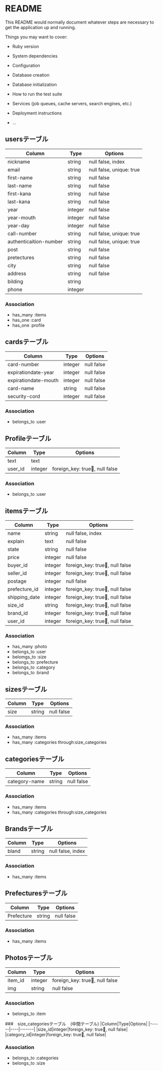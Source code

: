 # README

This README would normally document whatever steps are necessary to get the
application up and running.

Things you may want to cover:

* Ruby version

* System dependencies

* Configuration

* Database creation

* Database initialization

* How to run the test suite

* Services (job queues, cache servers, search engines, etc.)

* Deployment instructions

* ...

## usersテーブル

|Column|Type|Options|
|------|----|-------|
|nickname|string|null false, index|　ニックネーム
|email|string|null false, unique: true|　メールアドレス
|first-name|string|null false|　全角苗字
|last-name|string|null false|　全角名前
|first-kana|string|null false|　苗字カタカナ
|last-kana|string|null false|　名前カタカナ
|year|integer|null false|　年
|year-mouth|integer|null false|　月
|year-day|integer|null false|　日
|call-number|string|null false, unique: true|　電話番号
|authenticaition-number|string|null false, unique: true| 認証番号
|post|string|null false|   郵便番号
|pretectures|string|null false|   都道府県
|city|string|null false|　市区町村
|address|string|null false| 番地
|bilding|string|| 建物名
|phone|integer|| 電話

### Association
- has_many :items
- has_one :card
- has_one :profile

## cardsテーブル
|Column|Type|Options|
|------|----|-------|
|card-number|integer|null false|　カード番号
|expirationdate-year|integer|null false|　カード年
|expirationdate-mouth|integer|null false|　カード月
|card-name|string|null false| カード名前
|security-cord|integer|null false|　セキュリティーコード

### Association
- belongs_to :user

## Profileテーブル
|Column|Type|Options|
|------|----|-------|
|text|text||　プロフィール紹介文
|user_id|integer|foreign_key: true, null false|

### Association
- belongs_to :user


## itemsテーブル
|Column|Type|Options|
|------|----|-------|
|name|string|null false, index|　商品名
|explain|text|null false|　商品説明
|state|string|null false|　商品状態
|price|integer|null false|　商品価格
|buyer_id|integer|foreign_key: true, null false|
|seller_id|integer|foreign_key: true, null false|
|postage|integer|null false|　送料負担者
|prefecture_id|integer|foreign_key: true, null false|
|shipping_date|integer|foreign_key: true, null false|
|size_id|string|foreign_key: true, null false|
|brand_id|integer|foreign_key: true, null false|
|user_id|integer|foreign_key: true, null false|

### Association
- has_many :photo
- belongs_to :user
- belomgs_to :size
- belongs_to :prefecture
- belongs_to :category
- belongs_to :brand


## sizesテーブル
|Column|Type|Options|
|------|----|-------|
|size|string|null false|　サイズ

### Association
- has_many :items
- has_many :categories through:size_categories


## categoriesテーブル
|Column|Type|Options|
|------|----|-------|
|category-name|string|null false|　カテゴリー名前

### Association
- has_many :items
- has_many :categories through:size_categories


## Brandsテーブル
|Column|Type|Options|
|------|----|-------|
|bland|string|null false, index|　ブランド名

### Association
- has_many :items

## Prefecturesテーブル
|Column|Type|Options|
|------|----|-------|
|Prefecture|string|null false|　商品の都道府県

### Association
- has_many :items


## Photosテーブル
|Column|Type|Options|
|------|----|-------|
|item_id|integer|foreign_key: true, null false|
|img|string|null false|　画像

### Association
- belongs_to :item

###　size_categoriesテーブル　(中間テーブル)
|Column|Type|Options|
|------|----|-------|
|size_id|integer|foreign_key: true, null false|
|category_id|integer|foreign_key: true, null false|

### Association
- belongs_to :categories
- belongs_to :size



